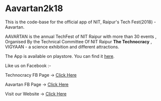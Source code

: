 # Aavartan2k18
This is the code-base for the official app of NIT, Raipur's Tech Fest(2018) - Aavartan.


AAVARTAN is the annual TechFest of NIT Raipur with more than 30 events , Organised By the Technical Committee Of NIT Raipur **The Technocracy** , VIGYAAN - a science exhibition and different attractions.


The App is available on playstore. You can find it [here](https://play.google.com/store/apps/details?id=com.technocracy.app.aavartan&hl=en).


Like us on Facebook :-


Technocracy FB Page -> [Click Here](https://www.facebook.com/tc.nitrr/?__tn__=%2Cd%2CP-R&eid=ARCrg2qB9fcSISxMrLZJ3Qyvhhg-F7c13A3yFQ73OZFb5iiMswtzi0xCy8Ns2iGHi7tW7ZguwYr5ZY64)


Aavartan FB Page -> [Click Here](https://www.facebook.com/NITRR.Aavartan/?__tn__=%2Cd%2CP-R&eid=ARD8VRplq-OvteskkFHjG0YkR3NMjqorVkgCf2RUGhHdzF9VauGsHIVvww0U8jxvToSj1HC-LixpYUnV)


Visit our Website ->  [Click Here](http://aavartan.org/)

